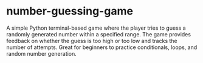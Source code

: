 # number-guessing-game
A simple Python terminal-based game where the player tries to guess a randomly generated number within a specified range. The game provides feedback on whether the guess is too high or too low and tracks the number of attempts. Great for beginners to practice conditionals, loops, and random number generation.

